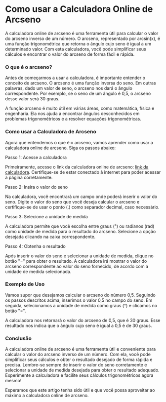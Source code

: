 Como usar a Calculadora Online de Arcseno
=========================================

A calculadora online de arcseno é uma ferramenta útil para calcular o valor do arcseno inverso de um número. O arcseno, representado por arcsin(x), é uma função trigonométrica que retorna o ângulo cujo seno é igual a um determinado valor. Com esta calculadora, você pode simplificar seus cálculos e encontrar o valor do arcseno de forma fácil e rápida.

### O que é o arcseno?

Antes de começarmos a usar a calculadora, é importante entender o conceito de arcseno. O arcseno é uma função inversa do seno. Em outras palavras, dado um valor de seno, o arcseno nos dará o ângulo correspondente. Por exemplo, se o seno de um ângulo é 0,5, o arcseno desse valor será 30 graus.

A função arcseno é muito útil em várias áreas, como matemática, física e engenharia. Ela nos ajuda a encontrar ângulos desconhecidos em problemas trigonométricos e a resolver equações trigonométricas.

### Como usar a Calculadora de Arcseno

Agora que entendemos o que é o arcseno, vamos aprender como usar a calculadora online de arcseno. Siga os passos abaixo:

Passo 1: Acesse a calculadora

Primeiramente, acesse o link da calculadora online de arcseno: [link da calculadora](https://www.onlinecalculatorsfree.com/pt/math/arcsin-calculator.html). Certifique-se de estar conectado à internet para poder acessar a página corretamente.

Passo 2: Insira o valor do seno

Na calculadora, você encontrará um campo onde poderá inserir o valor do seno. Digite o valor do seno que você deseja calcular o arcseno e certifique-se de usar o ponto (.) como separador decimal, caso necessário.

Passo 3: Selecione a unidade de medida

A calculadora permite que você escolha entre graus (°) ou radianos (rad) como unidade de medida para o resultado do arcseno. Selecione a opção desejada clicando na caixa correspondente.

Passo 4: Obtenha o resultado

Após inserir o valor do seno e selecionar a unidade de medida, clique no botão "=" para obter o resultado. A calculadora irá mostrar o valor do arcseno correspondente ao valor do seno fornecido, de acordo com a unidade de medida selecionada.

### Exemplo de Uso

Vamos supor que desejamos calcular o arcseno do número 0,5. Seguindo os passos descritos acima, inserimos o valor 0,5 no campo do seno. Em seguida, selecionamos a unidade de medida como graus (°) e clicamos no botão "=".

A calculadora nos retornará o valor do arcseno de 0,5, que é 30 graus. Esse resultado nos indica que o ângulo cujo seno é igual a 0,5 é de 30 graus.

### Conclusão

A calculadora online de arcseno é uma ferramenta útil e conveniente para calcular o valor do arcseno inverso de um número. Com ela, você pode simplificar seus cálculos e obter o resultado desejado de forma rápida e precisa. Lembre-se sempre de inserir o valor do seno corretamente e selecionar a unidade de medida desejada para obter o resultado adequado. Experimente a calculadora e facilite seus cálculos trigonométricos agora mesmo!

Esperamos que este artigo tenha sido útil e que você possa aproveitar ao máximo a calculadora online de arcseno.